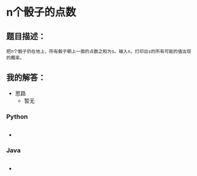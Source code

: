 # n个骰子的点数	 

## 题目描述：

```
把n个骰子扔在地上，所有骰子朝上一面的点数之和为s。输入n，打印出s的所有可能的值出现的概率。
```

## 我的解答：

- 思路
  - 暂无

### Python

```python

```

- 

### Java

```java

```

- 